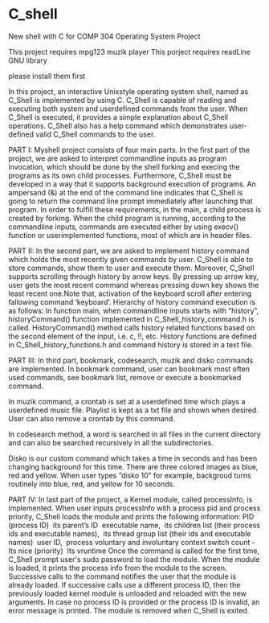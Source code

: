 # C_shell
  New shell with C for COMP 304 Operating System Project

This project requires mpg123 muzik player
This porject requires readLine GNU library  

please install them first

In this project, an interactive Unix­style operating system shell, named as C_Shell is implemented by using C. C_Shell is capable of reading and executing both system and user­defined commands from the user.
When C_Shell is executed, it provides a simple explanation about C_Shell operations. C_Shell also has a help command which demonstrates user­defined valid C_Shell commands to the user.

PART I:
My­shell project consists of four main parts. In the first part of the project, we are asked to interpret command­line inputs as program invocation, which should be
done by the shell forking and execing the programs as its own child processes. Furthermore, C_Shell must be developed in a way that it supports background execution of programs. An ampersand (&) at the end of the command line indicates that C_Shell is going to return the command line prompt immediately after launching that program. In order to fulfill these requirements, in the main, a child process is created by forking. When the child program is running, according to the command­line inputs, commands are executed either by using execv() function or user­implemented functions, most of which are in header files.

PART II:
In the second part, we are asked to implement history command which holds the most recently given commands by user. C_Shell is able to store commands, show them to user and execute them. Moreover, C_Shell supports scrolling through history by arrow keys. By pressing up arrow key, user gets the most recent command whereas pressing down key shows the least recent one.Note that, activation of the keyboard scroll after entering fallowing command ‘­keyboard’. Hierarchy of history command execution is as follows:
In function main, when commandline inputs starts with “history”, historyCommand() function ­implemented in C_Shell_history_command.h­ is called. HistoryCommand() method calls history related functions based on the second element of the input, i.e. ­c, !!, etc. History functions are defined in C_Shell_history_functions.h and command history is stored in a text file.

PART III:
In third part, bookmark, codesearch, muzik and disko commands are implemented.
In bookmark command, user can bookmark most often used commands, see bookmark list, remove or execute a bookmarked command.

In muzik command, a crontab is set at a user­defined time which plays a user­defined music file. Playlist is kept as a txt file and shown when desired. User can also remove a crontab by this command.

In codesearch method, a word is searched in all files in the current directory and can also be searched recursively in all the subdirectories.

Disko is our custom command which takes a time in seconds and has been changing background for this time. There are three colored images as blue, red and yellow. When user types ”disko 10” for example, backgroud turns routinely into blue, red, and yellow for 10 seconds.

PART IV:
In last part of the project, a Kernel module, called processInfo, is implemented.
When user inputs processInfo with a process pid and process priority, C_Shell loads the module and prints the following information:
­PID (process ID)
­ its parent’s ID
­ executable name,
­ its children list (their process ids and executable names), ­ its thread group list (their ids and executable names)
­ user ID,
­ process voluntary and involuntary context switch count
­ Its nice (priority)
­ Its vruntime
Once the command is called for the first time, C_Shell prompt user's sudo password
to load the module. When the module is loaded, it prints the process info from the module to the screen. Successive calls to the command notifies the user that the module is already loaded. If successive calls use a different process ID, then the previously
loaded kernel module is unloaded and re­loaded with the new arguments. In case no process ID is provided or the process ID is invalid, an error message is printed. The module is removed when C_Shell is exited.
